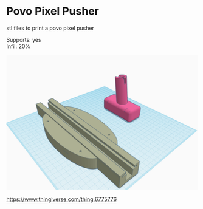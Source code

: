 # Povo Pixel Pusher

stl files to print a povo pixel pusher

Supports: yes<br>
Infil: 20%

<img src=https://github.com/DnG-Crafts/3D_Printables/blob/main/Povo%20Pixel%20Pusher/image.jpg><br>


https://www.thingiverse.com/thing:6775776

